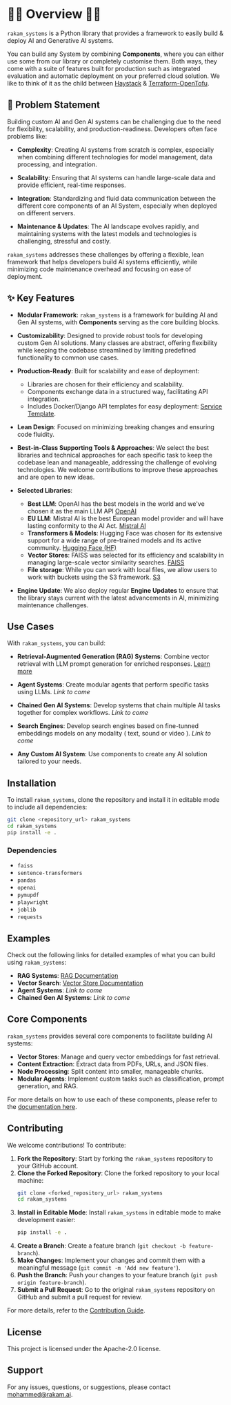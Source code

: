 # 🏴‍☠️ Overview 🏴‍☠️ 

`rakam_systems` is a Python library that provides a framework to easily build & deploy AI and Generative AI systems. 

You can build any System by combining **Components**, where you can either use some from our library or completely customise them. Both ways, they come with a suite of features built for production such as integrated evaluation and automatic deployment on your preferred cloud solution. We like to think of it as the child between [Haystack](https://github.com/deepset-ai/haystack) & [Terraform-OpenTofu](https://github.com/opentofu/opentofu).

## 🥵 Problem Statement

Building custom AI and Gen AI systems can be challenging due to the need for flexibility, scalability, and production-readiness. Developers often face problems like:

- **Complexity**: Creating AI systems from scratch is complex, especially when combining different technologies for model management, data processing, and integration.
  
- **Scalability**: Ensuring that AI systems can handle large-scale data and provide efficient, real-time responses.
  
- **Integration**: Standardizing and fluid data communication between the different core components of an AI System, especially when deployed on different servers.
  
- **Maintenance & Updates**: The AI landscape evolves rapidly, and maintaining systems with the latest models and technologies is challenging, stressful and costly.

`rakam_systems` addresses these challenges by offering a flexible, lean framework that helps developers build AI systems efficiently, while minimizing code maintenance overhead and focusing on ease of deployment.

## ✨ Key Features

- **Modular Framework**: `rakam_systems` is a framework for building AI and Gen AI systems, with **Components** serving as the core building blocks.
  
- **Customizability**: Designed to provide robust tools for developing custom Gen AI solutions. Many classes are abstract, offering flexibility while keeping the codebase streamlined by limiting predefined functionality to common use cases.
  
- **Production-Ready**: Built for scalability and ease of deployment:
  - Libraries are chosen for their efficiency and scalability.
  - Components exchange data in a structured way, facilitating API integration.
  - Includes Docker/Django API templates for easy deployment: [Service Template](https://github.com/Rakam-AI/rakam-systems-service-template).
    
- **Lean Design**: Focused on minimizing breaking changes and ensuring code fluidity.
  
- **Best-in-Class Supporting Tools & Approaches**: We select the best libraries and technical approaches for each specific task to keep the codebase lean and manageable, addressing the challenge of evolving technologies. We welcome contributions to improve these approaches and are open to new ideas.
  
- **Selected Libraries**:
  - **Best LLM**: OpenAI has the best models in the world and we've chosen it as the main LLM API [OpenAI](https://github.com/openai/openai-python) 
  - **EU LLM**: Mistral AI is the best European model provider and will have lasting conformity to the AI Act. [Mistral AI](https://github.com/mistralai/client-python)
  - **Transformers & Models**: Hugging Face was chosen for its extensive support for a wide range of pre-trained models and its active community. [Hugging Face (HF)](https://github.com/huggingface/transformers)
  - **Vector Stores**: FAISS was selected for its efficiency and scalability in managing large-scale vector similarity searches. [FAISS](https://github.com/facebookresearch/faiss)
  - **File storage**: While you can work with local files, we allow users to work with buckets using the S3 framework. [S3](https://github.com/facebookresearch/faiss)
 
- **Engine Update**: We also deploy regular **Engine Updates** to ensure that the library stays current with the latest advancements in AI, minimizing maintenance challenges.

## Use Cases

With `rakam_systems`, you can build:

- **Retrieval-Augmented Generation (RAG) Systems**: Combine vector retrieval with LLM prompt generation for enriched responses. [Learn more](https://rsdocs.readthedocs.io/en/latest/usage.html#retrieval-augmented-generation-rag)
  
- **Agent Systems**: Create modular agents that perform specific tasks using LLMs. *Link to come*
  
- **Chained Gen AI Systems**: Develop systems that chain multiple AI tasks together for complex workflows. *Link to come*
  
- **Search Engines**: Develop search engines based on fine-tunned embeddings models on any modality ( text, sound or video ). *Link to come*
  
- **Any Custom AI System**: Use components to create any AI solution tailored to your needs.

## Installation

To install `rakam_systems`, clone the repository and install it in editable mode to include all dependencies:

```bash
git clone <repository_url> rakam_systems
cd rakam_systems
pip install -e .
```

### Dependencies

- `faiss`
- `sentence-transformers`
- `pandas`
- `openai`
- `pymupdf`
- `playwright`
- `joblib`
- `requests`

## Examples

Check out the following links for detailed examples of what you can build using `rakam_systems`:

- **RAG Systems**: [RAG Documentation](https://rsdocs.readthedocs.io/en/latest/usage.html#retrieval-augmented-generation-rag)
- **Vector Search**: [Vector Store Documentation](https://rsdocs.readthedocs.io/en/latest/usage.html#creating-vector-stores)
- **Agent Systems**: *Link to come*
- **Chained Gen AI Systems**: *Link to come*

## Core Components

`rakam_systems` provides several core components to facilitate building AI systems:

- **Vector Stores**: Manage and query vector embeddings for fast retrieval.
- **Content Extraction**: Extract data from PDFs, URLs, and JSON files.
- **Node Processing**: Split content into smaller, manageable chunks.
- **Modular Agents**: Implement custom tasks such as classification, prompt generation, and RAG.

For more details on how to use each of these components, please refer to the [documentation here](https://rsdocs.readthedocs.io/en/latest/usage.html).

## Contributing

We welcome contributions! To contribute:

1. **Fork the Repository**: Start by forking the `rakam_systems` repository to your GitHub account.
2. **Clone the Forked Repository**: Clone the forked repository to your local machine:
   ```bash
   git clone <forked_repository_url> rakam_systems
   cd rakam_systems
   ```
3. **Install in Editable Mode**: Install `rakam_systems` in editable mode to make development easier:
   ```bash
   pip install -e .
   ```
4. **Create a Branch**: Create a feature branch (`git checkout -b feature-branch`).
5. **Make Changes**: Implement your changes and commit them with a meaningful message (`git commit -m 'Add new feature'`).
6. **Push the Branch**: Push your changes to your feature branch (`git push origin feature-branch`).
7. **Submit a Pull Request**: Go to the original `rakam_systems` repository on GitHub and submit a pull request for review.

For more details, refer to the [Contribution Guide](https://rsdocs.readthedocs.io/en/latest/usage.html).

## License

This project is licensed under the Apache-2.0 license.

## Support

For any issues, questions, or suggestions, please contact [mohammed@rakam.ai](mailto:mohammed@rakam.ai).
